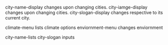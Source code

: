 city-name-display changes upon changing cities. 
city-iamge-display changes upon changing cities.
city-slogan-display changes respective to its current city.

climate-menu lists climate options
enviornment-menu changes enviornment 

city-name-lists
city-slogan inputs


